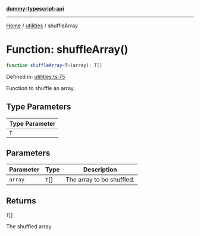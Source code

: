 [**dummy-typescript-api**](../../README.md)

***

[Home](../../README.md) / [utilities](../README.md) / shuffleArray

# Function: shuffleArray()

```ts
function shuffleArray<T>(array): T[]
```

Defined in: [utilities.ts:75](https://github.com/typedoc2md/dummy-typescript-api/blob/main/src/utilities.ts#L75)

Function to shuffle an array.

## Type Parameters

| Type Parameter |
| ------ |
| `T` |

## Parameters

| Parameter | Type | Description |
| ------ | ------ | ------ |
| `array` | `T`[] | The array to be shuffled. |

## Returns

`T`[]

The shuffled array.
